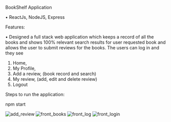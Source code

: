 BookShelf Application 

• ReactJs, NodeJS, Express

Features:

•	Designed a full stack web application which keeps a record of all the books and shows 100% relevant search results for user requested book and allows the user to submit reviews for the books.
The users can log in and they see 
1. Home,
2. My Profile, 
3. Add a review, (book record and search)
4. My review, (add, edit and delete review)
5. Logout 


Steps to run the application:

npm start

![add_review](https://user-images.githubusercontent.com/29395431/55810300-31e4ff80-5a9c-11e9-98ed-ccd2e645f3b2.png)
![front_books](https://user-images.githubusercontent.com/29395431/55810318-37dae080-5a9c-11e9-92db-31ef3159d9ce.png)
![front_log](https://user-images.githubusercontent.com/29395431/55810325-3ad5d100-5a9c-11e9-87f6-375a0410f08b.png)
![front_login](https://user-images.githubusercontent.com/29395431/55810338-3dd0c180-5a9c-11e9-8937-38c0d1fbe41a.png)






